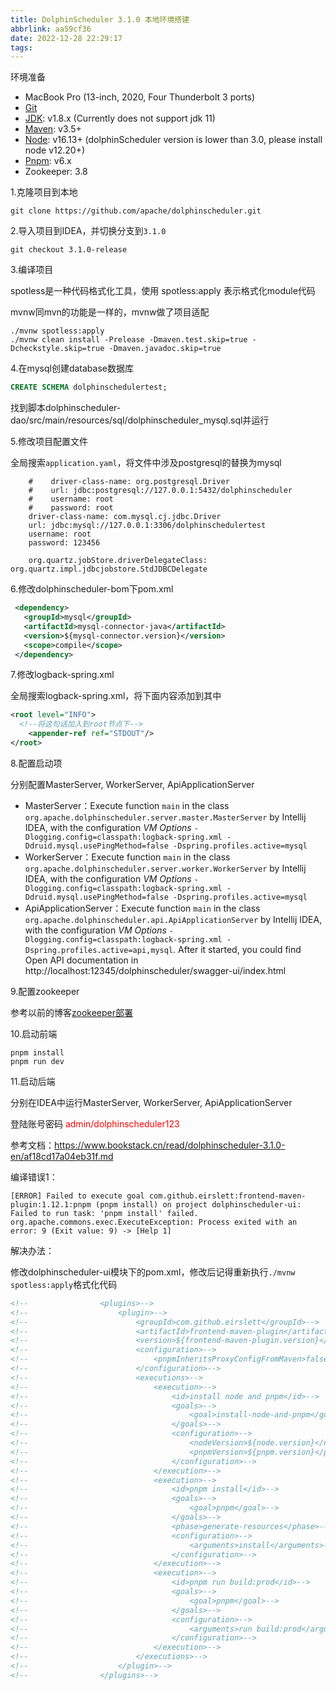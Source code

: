 ```yaml
---
title: DolphinScheduler 3.1.0 本地环境搭建
abbrlink: aa59cf36
date: 2022-12-28 22:29:17
tags:
---
```




环境准备

- MacBook Pro (13-inch, 2020, Four Thunderbolt 3 ports)
- [Git](https://git-scm.com/downloads)
- [JDK](https://www.oracle.com/technetwork/java/javase/downloads/index.html): v1.8.x (Currently does not support jdk 11)
- [Maven](http://maven.apache.org/download.cgi): v3.5+
- [Node](https://nodejs.org/en/download): v16.13+ (dolphinScheduler version is lower than 3.0, please install node v12.20+)
- [Pnpm](https://pnpm.io/installation): v6.x
- Zookeeper: 3.8



1.克隆项目到本地

```shell
git clone https://github.com/apache/dolphinscheduler.git
```

2.导入项目到IDEA，并切换分支到``3.1.0``

```shell
git checkout 3.1.0-release
```

3.编译项目

spotless是一种代码格式化工具，使用 spotless:apply 表示格式化module代码

mvnw同mvn的功能是一样的，mvnw做了项目适配

```shell
./mvnw spotless:apply 
./mvnw clean install -Prelease -Dmaven.test.skip=true -Dcheckstyle.skip=true -Dmaven.javadoc.skip=true
```

4.在mysql创建database数据库

```sql
CREATE SCHEMA dolphinschedulertest;
```

找到脚本dolphinscheduler-dao/src/main/resources/sql/dolphinscheduler_mysql.sql并运行

5.修改项目配置文件

全局搜索``application.yaml``，将文件中涉及postgresql的替换为mysql

```shell
    #    driver-class-name: org.postgresql.Driver
    #    url: jdbc:postgresql://127.0.0.1:5432/dolphinscheduler
    #    username: root
    #    password: root
    driver-class-name: com.mysql.cj.jdbc.Driver
    url: jdbc:mysql://127.0.0.1:3306/dolphinschedulertest
    username: root
    password: 123456
    
    org.quartz.jobStore.driverDelegateClass: org.quartz.impl.jdbcjobstore.StdJDBCDelegate
```

6.修改dolphinscheduler-bom下pom.xml

```xml
 <dependency>
   <groupId>mysql</groupId>
   <artifactId>mysql-connector-java</artifactId>
   <version>${mysql-connector.version}</version>
   <scope>compile</scope>
 </dependency>
```

7.修改logback-spring.xml

全局搜索logback-spring.xml，将下面内容添加到其中

```xml
<root level="INFO">
  <!--将这句话加入到root节点下-->
	<appender-ref ref="STDOUT"/> 
</root>
```

8.配置启动项

分别配置MasterServer, WorkerServer, ApiApplicationServer

- MasterServer：Execute function `main` in the class `org.apache.dolphinscheduler.server.master.MasterServer` by Intellij IDEA, with the configuration *VM Options* `-Dlogging.config=classpath:logback-spring.xml -Ddruid.mysql.usePingMethod=false -Dspring.profiles.active=mysql`
- WorkerServer：Execute function `main` in the class `org.apache.dolphinscheduler.server.worker.WorkerServer` by Intellij IDEA, with the configuration *VM Options* `-Dlogging.config=classpath:logback-spring.xml -Ddruid.mysql.usePingMethod=false -Dspring.profiles.active=mysql`
- ApiApplicationServer：Execute function `main` in the class `org.apache.dolphinscheduler.api.ApiApplicationServer` by Intellij IDEA, with the configuration *VM Options* `-Dlogging.config=classpath:logback-spring.xml -Dspring.profiles.active=api,mysql`. After it started, you could find Open API documentation in http://localhost:12345/dolphinscheduler/swagger-ui/index.html

9.配置zookeeper

参考以前的博客[zookeeper部署](https://blog.hoey.tk/2018/04/15/2018-04-15-hadoop-zookeeper%E9%9B%86%E7%BE%A4%E6%90%AD%E5%BB%BA%E5%8F%8A%E5%85%B6%E4%BD%BF%E7%94%A8/)

10.启动前端

```shell
pnpm install
pnpm run dev
```

11.启动后端

分别在IDEA中运行MasterServer, WorkerServer, ApiApplicationServer



登陆账号密码 <font color="red">admin/dolphinscheduler123</font>

参考文档：https://www.bookstack.cn/read/dolphinscheduler-3.1.0-en/af18cd17a04eb31f.md



编译错误1：

```shell
[ERROR] Failed to execute goal com.github.eirslett:frontend-maven-plugin:1.12.1:pnpm (pnpm install) on project dolphinscheduler-ui: Failed to run task: 'pnpm install' failed. org.apache.commons.exec.ExecuteException: Process exited with an error: 9 (Exit value: 9) -> [Help 1]
```

解决办法：

修改dolphinscheduler-ui模块下的pom.xml，修改后记得重新执行``./mvnw spotless:apply``格式化代码

```xml
<!--                <plugins>-->
<!--                    <plugin>-->
<!--                        <groupId>com.github.eirslett</groupId>-->
<!--                        <artifactId>frontend-maven-plugin</artifactId>-->
<!--                        <version>${frontend-maven-plugin.version}</version>-->
<!--                        <configuration>-->
<!--                            <pnpmInheritsProxyConfigFromMaven>false</pnpmInheritsProxyConfigFromMaven>-->
<!--                        </configuration>-->
<!--                        <executions>-->
<!--                            <execution>-->
<!--                                <id>install node and pnpm</id>-->
<!--                                <goals>-->
<!--                                    <goal>install-node-and-pnpm</goal>-->
<!--                                </goals>-->
<!--                                <configuration>-->
<!--                                    <nodeVersion>${node.version}</nodeVersion>-->
<!--                                    <pnpmVersion>${pnpm.version}</pnpmVersion>-->
<!--                                </configuration>-->
<!--                            </execution>-->
<!--                            <execution>-->
<!--                                <id>pnpm install</id>-->
<!--                                <goals>-->
<!--                                    <goal>pnpm</goal>-->
<!--                                </goals>-->
<!--                                <phase>generate-resources</phase>-->
<!--                                <configuration>-->
<!--                                    <arguments>install</arguments>-->
<!--                                </configuration>-->
<!--                            </execution>-->
<!--                            <execution>-->
<!--                                <id>pnpm run build:prod</id>-->
<!--                                <goals>-->
<!--                                    <goal>pnpm</goal>-->
<!--                                </goals>-->
<!--                                <configuration>-->
<!--                                    <arguments>run build:prod</arguments>-->
<!--                                </configuration>-->
<!--                            </execution>-->
<!--                        </executions>-->
<!--                    </plugin>-->
<!--                </plugins>-->

```

